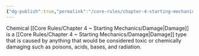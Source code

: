 ```yaml
---
{"dg-publish":true,"permalink":"/core-rules/chapter-4-starting-mechanics/damage-types/chemical/"}
---
```


Chemical [[Core Rules/Chapter 4 ~ Starting Mechanics/Damage\|Damage]] is a [[Core Rules/Chapter 4 ~ Starting Mechanics/Damage\|Damage]] type that is caused by anything that would be considered toxic or chemically damaging such as poisons, acids, bases, and radiation.